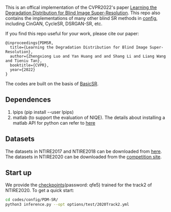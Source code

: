 This is an offical implementation of the CVPR2022's paper [Learning the Degradation Distribution for Blind Image Super-Resolution](https://arxiv.org/abs/2203.04962). This repo also contains the implementations of many other blind SR methods in [config](codes/config/), including CinGAN, CycleSR, DSRGAN-SR, etc.

If you find this repo useful for your work, please cite our paper:
```
@inproceedings{PDMSR,
  title={Learning the Degradation Distribution for Blind Image Super-Resolution},
  author={Zhengxiong Luo and Yan Huang and and Shang Li and Liang Wang and Tieniu Tan},
  booktitle={CVPR},
  year={2022}
}
```

The codes are built on the basis of [BasicSR](https://github.com/xinntao/BasicSR).

## Dependences
1. lpips (pip install --user lpips)
2. matlab (to support the evaluation of NIQE). The details about installing a matlab API for python can refer to [here](https://ww2.mathworks.cn/help/matlab/matlab_external/install-the-matlab-engine-for-python.html)

## Datasets
The datasets in NTIRE2017 and NTIRE2018 can be downloaded from [here](https://data.vision.ee.ethz.ch/cvl/DIV2K/). The datasets in NTIRE2020 can be downloaded from the [competition site](https://competitions.codalab.org/competitions/22220).

## Start up
We provide the [checkpoints](https://pan.baidu.com/s/1Ju8szYbK4CmEpYac-wUs4g?pwd=qfe5)(password: qfe5) trained for the track2 of NTIRE2020. To get a quick start:

```bash
cd codes/config/PDM-SR/
python3 inference.py --opt options/test/2020Track2.yml
```